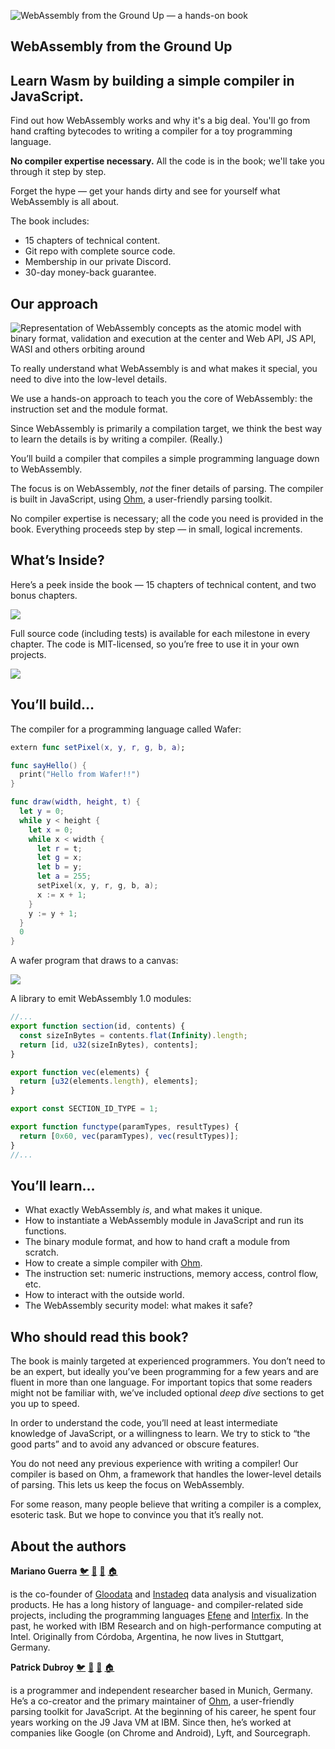 ![WebAssembly from the Ground Up — a hands-on book](https://wasmgroundup.com/img/og-image-large.png?1)

## WebAssembly from the Ground Up

## Learn Wasm by building a simple compiler in JavaScript.

Find out how WebAssembly works and why it's a big deal. You'll go from hand crafting bytecodes to writing a compiler for a toy programming language.

**No compiler expertise necessary.** All the code is in the book; we'll take you through it step by step.

Forget the hype — get your hands dirty and see for yourself what WebAssembly is all about.

The book includes:

-   15 chapters of technical content.
-   Git repo with complete source code.
-   Membership in our private Discord.
-   30-day money-back guarantee.


## Our approach

![Representation of WebAssembly concepts as the atomic model with binary format, validation and execution at the center and Web API, JS API, WASI and others orbiting around](https://wasmgroundup.com/assets/images/atomic-model-transparent-1d3a521a9ce42e9319741e03f919aa4a.png)

To really understand what WebAssembly is and what makes it special, you need to dive into the low-level details.

We use a hands-on approach to teach you the core of WebAssembly: the instruction set and the module format.

Since WebAssembly is primarily a compilation target, we think the best way to learn the details is by writing a compiler. (Really.)

You’ll build a compiler that compiles a simple programming language down to WebAssembly.

The focus is on WebAssembly, _not_ the finer details of parsing. The compiler is built in JavaScript, using [Ohm](https://ohmjs.org), a user-friendly parsing toolkit.

No compiler expertise is necessary; all the code you need is provided in the book. Everything proceeds step by step — in small, logical increments.


## What’s Inside?

Here’s a peek inside the book — 15 chapters of technical content, and two bonus chapters.

![](https://wasmgroundup.com/assets/images/chapter-preview-lg-3d0d7c7d0f9ac3d0b3d1409b25f71d5e.webp)

Full source code (including tests) is available for each milestone in every chapter. The code is MIT-licensed, so you’re free to use it in your own projects.

![](https://wasmgroundup.com/assets/images/code-preview-lg-3f0cd4ea851997e0a8dded99174e6ad7.webp)

## You’ll build…

The compiler for a programming language called Wafer:

```swift
extern func setPixel(x, y, r, g, b, a);

func sayHello() {
  print("Hello from Wafer!!")
}

func draw(width, height, t) {
  let y = 0;
  while y < height {
    let x = 0;
    while x < width {
      let r = t;
      let g = x;
      let b = y;
      let a = 255;
      setPixel(x, y, r, g, b, a);
      x := x + 1;
    }
    y := y + 1;
  }
  0
}
```

A wafer program that draws to a canvas:

![](https://beta.wasmgroundup.com/assets/images/animated-gradient-61a58ba510febb5560fb8120e559b8c2.webp)

A library to emit WebAssembly 1.0 modules:

```js
//...
export function section(id, contents) {
  const sizeInBytes = contents.flat(Infinity).length;
  return [id, u32(sizeInBytes), contents];
}

export function vec(elements) {
  return [u32(elements.length), elements];
}

export const SECTION_ID_TYPE = 1;

export function functype(paramTypes, resultTypes) {
  return [0x60, vec(paramTypes), vec(resultTypes)];
}
//...
```

## You’ll learn…

-   What exactly WebAssembly _is_, and what makes it unique.
-   How to instantiate a WebAssembly module in JavaScript and run its functions.
-   The binary module format, and how to hand craft a module from scratch.
-   How to create a simple compiler with [Ohm](https://ohmjs.org).
-   The instruction set: numeric instructions, memory access, control flow, etc.
-   How to interact with the outside world.
-   The WebAssembly security model: what makes it safe?

## Who should read this book?

The book is mainly targeted at experienced programmers. You don’t need to be an expert, but ideally you’ve been programming for a few years and are fluent in more than one language. For important topics that some readers might not be familiar with, we’ve included optional _deep dive_ sections to get you up to speed.

In order to understand the code, you’ll need at least intermediate knowledge of JavaScript, or a willingness to learn. We try to stick to “the good parts” and to avoid any advanced or obscure features.

You do not need any previous experience with writing a compiler! Our compiler is based on Ohm, a framework that handles the lower-level details of parsing. This lets us keep the focus on WebAssembly.

For some reason, many people believe that writing a compiler is a complex, esoteric task. But we hope to convince you that it’s really not.


## About the authors

**Mariano Guerra** [🐦](https://twitter.com/warianoguerra) [🐘](https://hachyderm.io/@marianoguerra) [🦋](https://bsky.app/profile/marianoguerra.org) [🏠](https://marianoguerra.org/)

is the co-founder of [Gloodata](https://gloodata.com/) and [Instadeq](https://instadeq.com/) data analysis and visualization products. He has a long history of language- and compiler-related side projects, including the programming languages [Efene](http://efene.org/) and [Interfix](https://github.com/marianoguerra/interfix). In the past, he worked with IBM Research and on high-performance computing at Intel. Originally from Córdoba, Argentina, he now lives in Stuttgart, Germany.

**Patrick Dubroy** [🐦](https://twitter.com/dubroy) [🐘](https://hachyderm.io/@dubroy) [🦋](https://bsky.app/profile/dubroy.com) [🏠](https://dubroy.com/blog/)

is a programmer and independent researcher based in Munich, Germany. He’s a co-creator and the primary maintainer of [Ohm](https://ohmjs.org), a user-friendly parsing toolkit for JavaScript. At the beginning of his career, he spent four years working on the J9 Java VM at IBM. Since then, he’s worked at companies like Google (on Chrome and Android), Lyft, and Sourcegraph.
